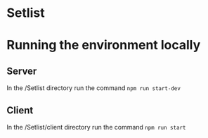 # Setlist

# Running the environment locally

## Server

In the /Setlist directory run the command `npm run start-dev`

## Client

In the /Setlist/client directory run the command `npm run start`

